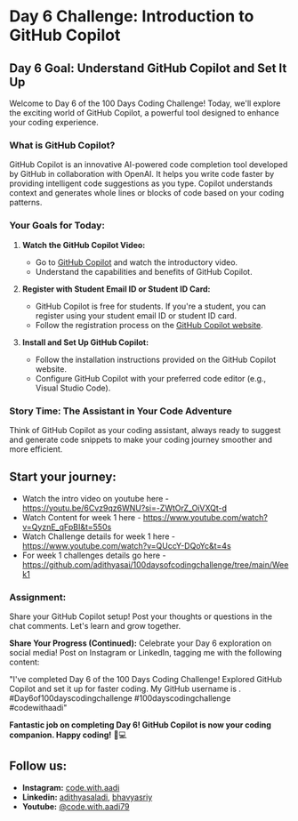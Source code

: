 # Day 6 Challenge: Introduction to GitHub Copilot

## Day 6 Goal: Understand GitHub Copilot and Set It Up

Welcome to Day 6 of the 100 Days Coding Challenge! Today, we'll explore the exciting world of GitHub Copilot, a powerful tool designed to enhance your coding experience.

### What is GitHub Copilot?

GitHub Copilot is an innovative AI-powered code completion tool developed by GitHub in collaboration with OpenAI. It helps you write code faster by providing intelligent code suggestions as you type. Copilot understands context and generates whole lines or blocks of code based on your coding patterns.

### Your Goals for Today:

1. **Watch the GitHub Copilot Video:**

   - Go to [GitHub Copilot](https://copilot.github.com/) and watch the introductory video.
   - Understand the capabilities and benefits of GitHub Copilot.

2. **Register with Student Email ID or Student ID Card:**

   - GitHub Copilot is free for students. If you're a student, you can register using your student email ID or student ID card.
   - Follow the registration process on the [GitHub Copilot website](https://copilot.github.com/).

3. **Install and Set Up GitHub Copilot:**
   - Follow the installation instructions provided on the GitHub Copilot website.
   - Configure GitHub Copilot with your preferred code editor (e.g., Visual Studio Code).

### Story Time: The Assistant in Your Code Adventure

Think of GitHub Copilot as your coding assistant, always ready to suggest and generate code snippets to make your coding journey smoother and more efficient.

## Start your journey:

- Watch the intro video on youtube here - https://youtu.be/6Cvz9qz6WNU?si=-ZWtOrZ_OiVXQt-d
- Watch Content for week 1 here - https://www.youtube.com/watch?v=QyznE_qFpBI&t=550s
- Watch Challenge details for week 1 here - https://www.youtube.com/watch?v=QUccY-DQoYc&t=4s
- For week 1 challenges details go here - https://github.com/adithyasai/100daysofcodingchallenge/tree/main/Week1

### Assignment:

Share your GitHub Copilot setup! Post your thoughts or questions in the chat comments. Let's learn and grow together.

**Share Your Progress (Continued):**
Celebrate your Day 6 exploration on social media! Post on Instagram or LinkedIn, tagging me with the following content:

"I've completed Day 6 of the 100 Days Coding Challenge! Explored GitHub Copilot and set it up for faster coding. My GitHub username is <add your yourname here>. #Day6of100dayscodingchallenge #100dayscodingchallenge #codewithaadi"

**Fantastic job on completing Day 6! GitHub Copilot is now your coding companion. Happy coding!** 🚀💻

## Follow us:

- **Instagram:** [code.with.aadi](https://www.instagram.com/code.with.aadi/)
- **Linkedin:** [adithyasaladi](https://www.linkedin.com/in/adithyasaladi/), [bhavyasriy](https://www.linkedin.com/in/bhavyasriy/)
- **Youtube:** [@code.with.aadi79](https://www.youtube.com/@Code.with.aadi79)
